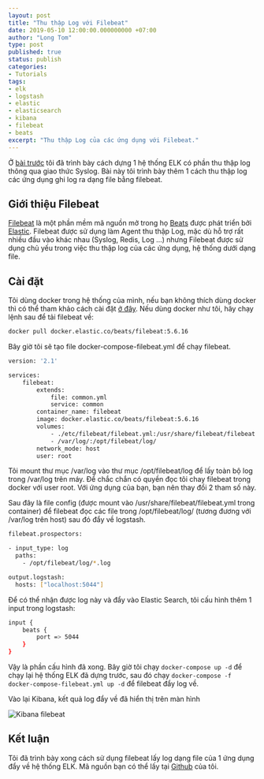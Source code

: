 ```yaml
---
layout: post
title: "Thu thập Log với Filebeat"
date: 2019-05-10 12:00:00.000000000 +07:00
author: "Long Tom"
type: post
published: true
status: publish
categories: 
- Tutorials
tags:
- elk
- logstash
- elastic
- elasticsearch
- kibana
- filebeat
- beats
excerpt: "Thu thập Log của các ứng dụng với Filebeat."
---
```


Ở [bài trước](../tutorials/elk-in-15-minutes.html) tôi đã trình bày cách dựng 1 hệ thống ELK có phần thu thập log thông qua giao thức Syslog. Bài này tôi trình bày thêm 1 cách thu thập log các ứng dụng ghi log ra dạng file bằng filebeat.

## Giới thiệu Filebeat

[Filebeat](https://www.elastic.co/products/beats/filebeat) là một phần mềm mã nguồn mở trong họ [Beats](https://www.elastic.co/products/beats/) được phát triển bởi [Elastic](https://www.elastic.co/). Filebeat được sử dụng làm Agent thu thập Log, mặc dù hỗ trợ rất nhiều đầu vào khác nhau (Syslog, Redis, Log ...) nhưng Filebeat được sử dụng chủ yếu trong việc thu thập log của các ứng dụng, hệ thống dưới dạng file.

## Cài đặt

Tôi dùng docker trong hệ thống của mình, nếu bạn không thích dùng docker thì có thể tham khảo cách cài đặt [ở đây](https://www.elastic.co/guide/en/beats/filebeat/current/filebeat-installation.html).
Nếu dùng docker như tôi, hãy chạy lệnh sau để tải filebeat về:

```bash
docker pull docker.elastic.co/beats/filebeat:5.6.16
```

Bây giờ tôi sẽ tạo file docker-compose-filebeat.yml để chạy filebeat.

```bash
version: '2.1'

services:
    filebeat:
        extends:
            file: common.yml
            service: common
        container_name: filebeat
        image: docker.elastic.co/beats/filebeat:5.6.16
        volumes:
            - ./etc/filebeat/filebeat.yml:/usr/share/filebeat/filebeat.yml
            - /var/log/:/opt/filebeat/log/
        network_mode: host
        user: root
```

Tôi mount thư mục /var/log vào thư mục /opt/filebeat/log để lấy toàn bộ log trong /var/log trên máy. Để chắc chắn có quyền đọc tôi chay filebeat trong docker với user root. Với ứng dụng của bạn, bạn nên thay đổi 2 tham số này.

Sau đây là file config (được mount vào /usr/share/filebeat/filebeat.yml trong container) để filebeat đọc các file trong /opt/filebeat/log/ (tương đương với /var/log trên host) sau đó đẩy về logstash.

```bash
filebeat.prospectors:

- input_type: log
  paths:
    - /opt/filebeat/log/*.log

output.logstash:
  hosts: ["localhost:5044"]
```

Để có thể nhận được log này và đẩy vào Elastic Search, tôi cấu hình thêm 1 input trong logstash:

```bash
input {
    beats {
        port => 5044
    }
}
```

Vậy là phần cấu hình đã xong. Bây giờ tôi chạy ```docker-compose up -d``` để chạy lại hệ thống ELK đã dựng trước, sau đó chạy ```docker-compose -f docker-compose-filebeat.yml up -d``` để filebeat đẩy log về.

Vào lại Kibana, kết quả log đẩy về đã hiển thị trên màn hình

![Kibana filebeat]( {{site.url}}/assets/img/2019/05/10/kibana_filebeat.png)

## Kết luận

Tôi đã trình bày xong cách sử dụng filebeat lấy log dạng file của 1 ứng dụng đẩy về hệ thống ELK. Mã nguồn bạn có thể lấy tại [Github](https://github.com/ngvlongit1/elk) của tôi.